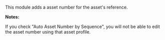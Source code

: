 This module adds a asset number for the asset's reference.

**Notes:**

If you check "Auto Asset Number by Sequence", you will not be able to
edit the asset number using that asset profile.
